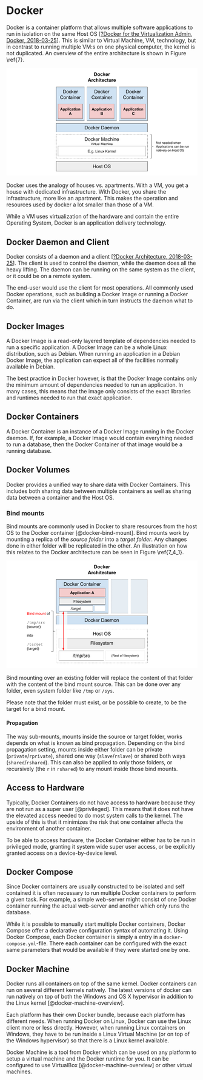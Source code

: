 # Docker

Docker is a container platform that allows multiple software applications to run in isolation on the same Host OS [[?Docker for the Virtualization Admin, Docker, 2018-03-25](https://goto.docker.com/virtualization-admin-conf.html)]. This is similar to Virtual Machine, VM, technology, but in contrast to running multiple VM:s on one physical computer, the kernel is not duplicated. An overview of the entire architecture is shown in Figure \ref{7}.

![Docker architecture overview \label{7}](source/figures/7.png)

Docker uses the analogy of houses vs. apartments. With a VM, you get a house with dedicated infrastructure. With Docker, you share the infrastructure, more like an apartment. This makes the operation and resources used by docker a lot smaller than those of a VM.

While a VM uses virtualization of the hardware and contain the entire Operating System, Docker is an application delivery technology.

## Docker Daemon and Client
Docker consists of a daemon and a client [[?Docker Architecture, 2018-03-25](https://docs.docker.com/engine/docker-overview/#docker-architecture)]. The client is used to control the daemon, while the daemon does all the heavy lifting. The daemon can be running on the same system as the client, or it could be on a remote system.

The end-user would use the client for most operations. All commonly used Docker operations, such as building a Docker Image or running a Docker Container, are run via the client which in turn instructs the daemon what to do.

## Docker Images
A Docker Image is a read-only layered template of dependencies needed to run a specific application. A Docker Image can be a whole Linux distribution, such as Debian. When running an application in a Debian Docker Image, the application can expect all of the facilities normally available in Debian.

The best practice in Docker however, is that the Docker Image contains only the minimum amount of dependencies needed to run an application. In many cases, this means that the image only consists of the exact libraries and runtimes needed to run that exact application.

## Docker Containers
A Docker Container is an instance of a Docker Image running in the Docker daemon. If, for example, a Docker Image would contain everything needed to run a database, then the Docker Container of that image would be a running database.

## Docker Volumes
Docker provides a unified way to share data with Docker Containers. This includes both sharing data between multiple containers as well as sharing data between a container and the Host OS.

### Bind mounts
Bind mounts are commonly used in Docker to share resources from the host OS to the Docker container [@docker-bind-mount]. Bind mounts work by mounting a replica of the _source folder_ into a _target folder_. Any changes done in either folder will be replicated in the other. An illustration on how this relates to the Docker architecture can be seen in Figure \ref{7_4_1}.

![Bind mount \label{7_4_1}](source/figures/7_4_1.png)

Bind mounting over an existing folder will replace the content of that folder with the content of the bind mount source. This can be done over any folder, even system folder like `/tmp` or `/sys`.

Please note that the folder must exist, or be possible to create, to be the target for a bind mount.

#### Propagation
The way sub-mounts, mounts inside the source or target folder, works depends on what is known as bind propagation. Depending on the bind propagation setting, mounts inside either folder can be private (`private`/`rprivate`), shared one way (`slave`/`rslave`) or shared both ways (`shared`/`rshared`). This can also be applied to only those folders, or recursively (the `r` in `rshared`) to any mount inside those bind mounts.

## Access to Hardware
Typically, Docker Containers do not have access to hardware because they are not run as a super user [@privileged]. This means that it does not have the elevated access needed to do most system calls to the kernel. The upside of this is that it minimizes the risk that one container affects the environment of another container.

To be able to access hardware, the Docker Container either has to be run in privileged mode, granting it system wide super user access, or be explicitly granted access on a device-by-device level.

## Docker Compose
Since Docker containers are usually constructed to be isolated and self contained it is often necessary to run multiple Docker containers to perform a given task. For example, a simple web-server might consist of one Docker container running the actual web-server and another which only runs the database.

While it is possible to manually start multiple Docker containers, Docker Compose offer a declarative configuration syntax of automating it. Using Docker Compose, each Docker container is simply a entry in a `docker-compose.yml`-file. There each container can be configured with the exact same parameters that would be available if they were started one by one.

## Docker Machine
Docker runs all containers on top of the same kernel. Docker containers can run on several different kernels natively. The latest versions of docker can run natively on top of both the Windows and OS X hypervisor in addition to the Linux kernel [@docker-machine-overview]. 

Each platform has their own Docker bundle, because each platform has different needs. When running Docker on Linux, Docker can use the Linux client more or less directly. However, when running Linux containers on Windows, they have to be run inside a Linux Virtual Machine (or on top of the Windows hypervisor) so that there is a Linux kernel available.

Docker Machine is a tool from Docker which can be used on any platform to setup a virtual machine and the Docker runtime for you. It can be configured to use VirtualBox [@docker-machine-overview] or other virtual machines.
